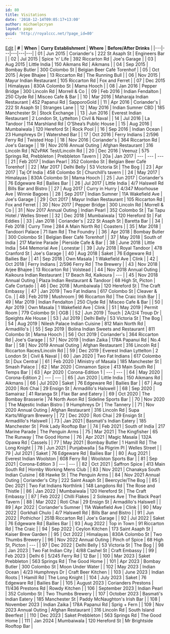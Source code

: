 ```yaml
---
id: 80
title: Visitations
date: '2018-12-14T09:05:17+13:00'
author: michaelpcryan
layout: page
guid: 'http://royalccc.net/?page_id=80'
---
```


[Edit](http://royalccc.net/wp-admin/admin.php?page=tablepress&action=edit&table_id=1)
| **\#** | **When** | **Curry Establishment** | **Where** | **Before/After Drinks** |
|---|---|---|---|---|
| 01 | Jun 2015 | Coriander's | 222 St Asaph St | Engineers Bar |
| 02 | Jul 2015 | Spice 'n' Life | 392 Riccarton Rd | Joe's Garage |
| 03 | Aug 2015 | Little India | 150 Aikmans Rd | Aikmans |
| 04 | Sep 2015 | Bombay Butler | 300 Colombo St | Belgian Beer Café Torenhof |
| 05 | Oct 2015 | Arjee Bhajee | 13 Riccarton Rd | The Running Bull |
| 06 | Nov 2015 | Mayur Indian Restaurant | 105 Riccarton Rd | Fox and Ferret |
| 07 | Dec 2015 | Himalayas | 830A Colombo St | Mama Hooch |
| 08 | Jan 2016 | Pepper Bridge | 300 Lincoln Rd | Morrell &amp; Co |
| 09 | Feb 2016 | Indian Fendalton | 250 Clyde Rd | Misceo Cafe &amp; Bar |
| 10 | Mar 2016 | Maharaja Indian Restaurant | 452 Papanui Rd | SapporoGold |
| 11 | Apr 2016 | Coriander's | 222 St Asaph St | Stranges Lane |
| 12 | May 2016 | Indian Sumner CBD | 185 Manchester St | Stock Exchange |
| 13 | Jun 2016 | Everest Indian Restaurant | 2 London St, Lyttelton | Civil &amp; Naval |
| 14 | Jul 2016 | La Tandoor | 114 Marshland Rd | O’Shea’s Public House |
| 15 | Aug 2016 | Mumbaiwala | 120 Hereford St | Rock Pool |
| 16 | Sep 2016 | Indian Ocean | 23 Humphreys Dr | Watershed Bar |
| 17 | Oct 2016 | Ferry Indians | 2/596 Ferry Rd | Twisted Hop |
| 18 | Nov 2016 | Coriander's | 364 Riccarton Rd | Joe's Garage |
| 19 | Nov 2016 Annual Outing | Afghan Restaurant | 316 Lincoln Rd | NZvPAK Test/Lincoln Rd |
| 20 | Dec 2016 | Veenuz | 575 Springs Rd, Prebbleton | Prebbleton Tavern |
| 20a | Jan 2017 | --- | --- | --- |
| 21 | Feb 2017 | Indian Pearl | 352 Colombo St | Belgian Beer Café Torenhof |
| 22 | Mar 2017 | Delhi Belly | 53 Victoria St | The Bog |
| 23 | Apr 2017 | Taj Of India | 458 Colombo St | Churchill’s tavern |
| 24 | May 2017 | Himalayas | 830A Colombo St | Mama Hooch |
| 25 | Jun 2017 | Coriander's | 76 Edgeware Rd | Bailies Bar |
| 26 | Jul 2017 | Little India | 4/7 Halswell Rd | Bills Bar and Bistro |
| 27 | Aug 2017 | Curry in Hurry | 4/347 Moorhouse Ave | Winnie Bagoes |
| 28 | Sep 2017 | Indian Sumner | 11A Wakefield Ave | Joe's Garage |
| 29 | Oct 2017 | Mayur Indian Restaurant | 105 Riccarton Rd | Fox and Ferret |
| 30 | Nov 2017 | Pepper Bridge | 300 Lincoln Rd | Morrell &amp; Co |
| 31 | Nov 2017 Annual Outing | Indian Pearl | 352 Colombo St | Tai Tapu Hotel / Welles Street |
| 32 | Dec 2018 | Mumbaiwala | 120 Hereford St | Fat Eddies |
| 33 | Jan 2018 | Coriander's | 222 St Asaph St | Baretta Bar |
| 34 | Feb 2018 | Curry Time | 284 A Main North Rd | Coasters |
| 35 | Mar 2018 | Tandoori Palace | 71 Ilam Rd | The Foundry |
| 36 | Apr 2018 | Bombay Butler | 300 Colombo St | Belgian Beer Café Torenhof |
| 37 | May 2018 | South of India | 217 Marine Parade | Pierside Cafe &amp; Bar |
| 38 | June 2018 | Little India | 544 Memorial Ave | Lonestar |
| 39 | July 2018 | Royal Tandoor | 478 Cranford St | Joe's Garage |
| 40 | Aug 2018 | Saket | 76 Edgeware Rd | Bailies Bar |
| 41 | Sep 2018 | Own Masala | 1 Wakefield Ave | Clink |
| 42 | Oct 2018 | Ferry Indians | 2/596 Ferry Rd | The Brewery |
| 43 | Nov 2018 | Arjee Bhajee | 13 Riccarton Rd | Volstead |
| 44 | Nov 2018 Annual Outing | Kaikoura Indian Restaurant | 17 Beach Rd, Kaikoura | --- |
| 45 | Nov 2018 Annual Outing | Plaza Indian Restaurant &amp; Tandoor | 68 High St, Picton | Cafe Cortado |
| 46 | Dec 2018 | Mumbaiwala | 120 Hereford St | The Craft Embassy |
| 47 | Jan 2019 | Two Fat Indians | 617 Colombo St | Cleaver &amp; Co. |
| 48 | Feb 2019 | Mushroom | 96 Riccarton Rd | The Craic Irish Bar |
| 49 | Mar 2019 | Indian Fendalton | 250 Clyde Rd | Misceo Cafe &amp; Bar |
| 50 | Apr 2019 | Own Masala | 1 Wakefield Ave | Clink |
| 51 | May 2019 | Permit Room | 779 Colombo St | OGB |
| 52 | Jun 2019 | Touch | 2A/2/4 Troup Dr | Speights Ale House |
| 53 | Jul 2019 | Delhi Belly | 53 Victoria St | The Bog |
| 54 | Aug 2019 | Nilesh Palace Indian Cuisine | 812 Main North Rd | Armadillo's |
| 55 | Sep 2019 | Bolina Indian Sweets and Restaurant | 811 Colombo St | Mama Hooch |
| 56 | Oct 2019 | Coriander's | 364 Riccarton Rd | Joe's Garage |
| 57 | Nov 2019 | Indian Zaika | 178A Papanui Rd | No.4 Bar |
| 58 | Nov 2019 Annual Outing | Afghan Restaurant | 316 Lincoln Rd | Riccarton Races/Lincoln Rd |
| 59 | Dec 2019 | Everest Indian Lyttelton | 2 London St | Civil &amp; Naval |
| 60 | Jan 2020 | Two Fat Indians | 617 Colombo St | Dux Central |
| 61 | Feb 2020 | Ministry of Masala | 185 Manchester St | Smash Palace |
| 62 | Mar 2020 | Cinnamon Spice | 413 Main South Rd | Temps Bar |
| 63 | Apr 2020 | Corona-Edition 1 | --- | --- |
| 64 | May 2020 | Corona-Edition 2 | --- | --- |
| 65 | Jun 2020 | Little India | 150 Aikmans Rd | Aikmans |
| 66 | Jul 2020 | Saket | 76 Edgeware Rd | Bailies Bar |
| 67 | Aug 2020 | Roti Chai | 29 Ensign St | Armadillo's Halswell |
| 68 | Sep 2020 | Samairaz | 41 Raranga St | Flax Bar and Eatery |
| 69 | Oct 2020 | The Bombay Brasserie | 74 North Avon Rd | Sideline Sports Bar |
| 70 | Nov 2020 | The Majestic Indian Bistro | 9 Humphreys Dr | The Tannery |
| 71 | Nov 2020 Annual Outing | Afghan Restaurant | 316 Lincoln Rd | Supa Karts/Wigram Brewery |
| 72 | Dec 2020 | Roti Chai | 29 Ensign St | Armadillo's Halswell |
| 73 | Jan 2021 | Basmati's Indian Eatery | 185 Manchester St | Pink Lady Rooftop Bar |
| 74 | Feb 2021 | South of India | 217 Marine Parade | The Penguin Arms |
| 75 | Mar 2021 | The Kingfisher | 65 The Runway | The Good Home |
| 76 | Apr 2021 | Magic Masala | 132A Opawa Rd | Cassels |
| 77 | May 2021 | Bombay Butler | 1 Hamill Rd | The Long Knight |
| 78 | Jun 2021 | Punjabwalla | 5a Pligrim Pl | Welles Street |
| 79 | Jul 2021 | Saket | 76 Edgeware Rd | Bailies Bar |
| 80 | Aug 2021 | Everest Indian Woolston | 608 Ferry Rd | Woolston Sports Bar |
| 81 | Sep 2021 | Corona-Edition 3 | --- | --- |
| 82 | Oct 2021 | Saffron Spice | 413 Main South Rd | Hornby Working Mens Club |
| 83 | Nov 2021 | Chanakya South Indian Cuisine | 68 Hawke St | The Penguin Arms |
| 84 | Nov 2021 Annual Outing | Coriander's City | 222 Saint Asaph St | Beercycle/The Bog |
| 85 | Dec 2021 | Two Fat Indians Northlink | 148 Langdons Rd | The Rose and Thistle |
| 86 | Jan 2022 | Mumbaiwala | 120 Hereford St | The Craft Embassy |
| 87 | Feb 2022 | Chilli Flakes | 2 Soleares Ave | The Black Pearl Tavern |
| 88 | Mar 2022 | Roti Chai | 29 Ensign St | Armadillo's Halswell |
| 89 | Apr 2022 | Coriander's Sumner | 11A Wakefield Ave | Clink |
| 90 | May 2022 | Gorkhali Chulo | 4/7 Halswell Rd | Bills Bar and Bistro |
| 91 | Jun 2022 | Pothichor | 251B Riccarton Rd | Joe's Garage |
| 92 | Jul 2022 | Saket | 76 Edgeware Rd | Bailies Bar |
| 93 | Aug 2022 | Top in Town | 91 Riccarton Rd | The Craic |
| 94 | Sep 2022 | Ceylon Kitchen | 173 Saint Asaph St | Kaiser Brew Garden |
| 95 | Oct 2022 | Himalayas | 830A Colombo St | Two Thumbs Brewery |
| 96 | Nov 2022 Annual Outing | Pinch of Spice | 68 High St, Picton | --- |
| 97 | Dec 2022 | Delhi Belly | 53 Victoria St | The Bog |
| 98 | Jan 2023 | Two Fat Indian City | 4/88 Cashel St | Craft Embassy |
| 99 | Feb 2023 | Delhi 6 | 5/245 Ferry Rd | 12 Bar |
| 100 | Mar 2023 | Saket Prebbleton | 563 Springs Rd | The Good Home |
| 101 | Apr 2023 | Bombay Butler | 300 Colombo St | Moon Under Water |
| 102 | May 2023 | Indian Ocean | 4/23 Humphreys Dr | Craft Beer Kitchen |
| 103 | June 2023 | Indian Roots | 1 Hamill Rd | The Long Knight |
| 104 | July 2023 | Saket | 76 Edgeware Rd | Bailies Bar |
| 105 | August 2023 | Corianders Prestons | 11/436 Prestons Rd | Rowdy Kitchen |
| 106 | September 2023 | Indian Pearl | 352 Colombo St | Two Thumbs Brewery |
| 107 | October 2023 | Basmati's Indian Eatery | 185 Manchester St | Paddy McNaughton's Irish Bar |
| 108 | November 2023 | Indian Zaika | 178A Papanui Rd | Sprig + Fern |
| 109 | Nov 2023 Annual Outing | Afghan Restaurant | 316 Lincoln Rd | South Island Beerfest |
| 110 | Dec 2023 | Saket Prebbleton | 563 Springs Rd | The Good Home |
| 111 | Jan 2024 | Mumbaiwala | 120 Hereford St | Mr Brightside Rooftop Bar |